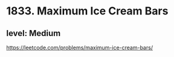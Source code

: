 # 1833. Maximum Ice Cream Bars
## level: Medium

https://leetcode.com/problems/maximum-ice-cream-bars/
